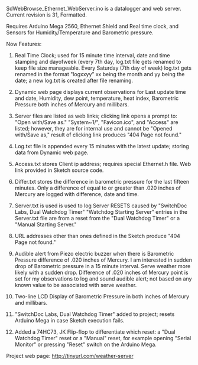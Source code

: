 ﻿SdWebBrowse_Ethernet_WebServer.ino is a datalogger and web server.  Current revision is 31, Formatted.

Requires Arduino Mega 2560, Ethernet Shield and Real time clock, and Sensors for Humidity/Temperature and Barometric pressure.


Now Features:

1. Real Time Clock; used for 15 minute time interval, date and time stamping and dayofweek (every 7th day, log.txt file gets renamed to keep file size manageable. Every Saturday (7th day of week) log.txt gets renamed in the format "logxxyy” xx being the month and yy being the date; a new log.txt is created after file renaming.

2. Dynamic web page displays current observations for Last update time and date, Humidity, dew point, temperature, heat index, Barometric Pressure both inches of Mercury and millibars.

3. Server files are listed as web links; clicking link opens a prompt to: "Open with/Save as." "System~1/", "Favicon.ico", and "Access" are listed; however, they are for internal use and cannot be "Opened with/Save as," result of clicking link produces "404 Page not found."

4. Log.txt file is appended every 15 minutes with the latest update; storing data from Dynamic web page.

5. Access.txt stores Client ip address; requires special Ethernet.h file. Web link provided in Sketch source code.  

6. Differ.txt stores the difference in barometric pressure for the last fifteen minutes. Only a difference of equal to or greater than .020 inches of Mercury are logged with difference, date and time.

7. Server.txt is used is used to log Server RESETS caused by "SwitchDoc Labs, Dual Watchdog Timer" "Watchdog Starting Server" entries in the Server.txt file are from a reset from the "Dual Watchdog Timer" or a "Manual Starting Server." 

8. URL addresses other than ones defined in the Sketch produce "404 Page not found."

9. Audible alert from Piezo electric buzzer when there is Barometric Pressure difference of .020 inches of Mercury.  I am interested in sudden drop of Barometric pressure in a 15 minute interval. Serve weather more likely with a sudden drop.  Difference of .020 inches of Mercury point is set for my observations to log and sound audible alert; not based on any known value to be associated with serve weather.

10. Two-line LCD Display of Barometric Pressure in both inches of Mercury and millibars.
   
11. "SwitchDoc Labs, Dual Watchdog Timer" added to project; resets Arduino Mega in case Sketch execution fails.

12. Added a 74HC73, JK Flip-flop to differentiate which reset: a "Dual Watchdog Timer" reset or a "Manual" reset, for example opening "Serial Monitor" or pressing "Reset" switch on the Arduino Mega.

Project web page:  http://tinyurl.com/weather-server
